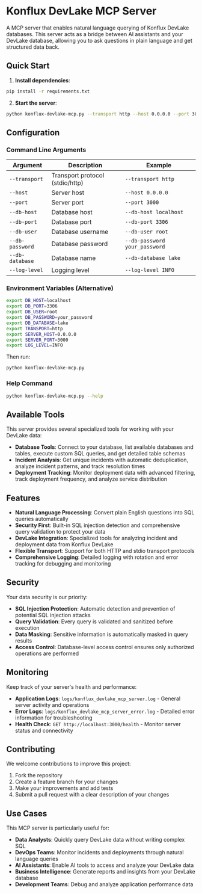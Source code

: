 # Konflux DevLake MCP Server

A MCP server that enables natural language querying of Konflux DevLake databases. This server acts as a bridge between AI assistants and your DevLake database, allowing you to ask questions in plain language and get structured data back.

## Quick Start

1. **Install dependencies**:
```bash
pip install -r requirements.txt
```

2. **Start the server**:

```bash
python konflux-devlake-mcp.py --transport http --host 0.0.0.0 --port 3000 --db-host localhost --db-port 3306 --db-user root --db-password password --db-database lake
```

## Configuration

### Command Line Arguments

| Argument | Description | Example |
|----------|-------------|---------|
| `--transport` | Transport protocol (stdio/http) | `--transport http` |
| `--host` | Server host | `--host 0.0.0.0` |
| `--port` | Server port | `--port 3000` |
| `--db-host` | Database host | `--db-host localhost` |
| `--db-port` | Database port | `--db-port 3306` |
| `--db-user` | Database username | `--db-user root` |
| `--db-password` | Database password | `--db-password your_password` |
| `--db-database` | Database name | `--db-database lake` |
| `--log-level` | Logging level | `--log-level INFO` |

### Environment Variables (Alternative)

```bash
export DB_HOST=localhost
export DB_PORT=3306
export DB_USER=root
export DB_PASSWORD=your_password
export DB_DATABASE=lake
export TRANSPORT=http
export SERVER_HOST=0.0.0.0
export SERVER_PORT=3000
export LOG_LEVEL=INFO
```

Then run:
```bash
python konflux-devlake-mcp.py
```

### Help Command
```bash
python konflux-devlake-mcp.py --help
```

## Available Tools

This server provides several specialized tools for working with your DevLake data:

- **Database Tools**: Connect to your database, list available databases and tables, execute custom SQL queries, and get detailed table schemas
- **Incident Analysis**: Get unique incidents with automatic deduplication, analyze incident patterns, and track resolution times
- **Deployment Tracking**: Monitor deployment data with advanced filtering, track deployment frequency, and analyze service distribution

## Features

- **Natural Language Processing**: Convert plain English questions into SQL queries automatically
- **Security First**: Built-in SQL injection detection and comprehensive query validation to protect your data
- **DevLake Integration**: Specialized tools for analyzing incident and deployment data from Konflux DevLake
- **Flexible Transport**: Support for both HTTP and stdio transport protocols
- **Comprehensive Logging**: Detailed logging with rotation and error tracking for debugging and monitoring

## Security

Your data security is our priority:

- **SQL Injection Protection**: Automatic detection and prevention of potential SQL injection attacks
- **Query Validation**: Every query is validated and sanitized before execution
- **Data Masking**: Sensitive information is automatically masked in query results
- **Access Control**: Database-level access control ensures only authorized operations are performed

## Monitoring

Keep track of your server's health and performance:

- **Application Logs**: `logs/konflux_devlake_mcp_server.log` - General server activity and operations
- **Error Logs**: `logs/konflux_devlake_mcp_server_error.log` - Detailed error information for troubleshooting
- **Health Check**: `GET http://localhost:3000/health` - Monitor server status and connectivity

## Contributing

We welcome contributions to improve this project:

1. Fork the repository
2. Create a feature branch for your changes
3. Make your improvements and add tests
4. Submit a pull request with a clear description of your changes

## Use Cases

This MCP server is particularly useful for:

- **Data Analysts**: Quickly query DevLake data without writing complex SQL
- **DevOps Teams**: Monitor incidents and deployments through natural language queries
- **AI Assistants**: Enable AI tools to access and analyze your DevLake data
- **Business Intelligence**: Generate reports and insights from your DevLake database
- **Development Teams**: Debug and analyze application performance data    